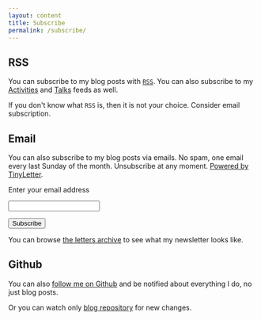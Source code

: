```yaml
---
layout: content
title: Subscribe
permalink: /subscribe/
---
```


## RSS

You can subscribe to my blog posts with [`RSS`](https://sobolevn.me/feed.xml).
You can also subscribe to my [Activities](https://sobolevn.me/feed/activities.xml) and [Talks](https://sobolevn.me/feed/talks.xml) feeds as well.

If you don't know what `RSS` is, then it is not your choice.
Consider email subscription.

## Email

You can also subscribe to my blog posts via emails.
No spam, one email every last Sunday of the month.
Unsubscribe at any moment.
[Powered by TinyLetter](https://tinyletter.com/sobolevn).

<div class="subscribe-form">
 <form action="https://tinyletter.com/sobolevn" method="post" target="popupwindow" onsubmit="window.open('https://tinyletter.com/sobolevn', 'popupwindow', 'scrollbars=yes,width=800,height=600');return true"><p><label for="tlemail">Enter your email address</label></p><p><input class="subscribe-form__input-text" type="text" name="email" id="tlemail" /></p><input type="hidden" value="1" name="embed"/><input class="subscribe-form__input-submit" type="submit" value="Subscribe" /></form>
</div>

You can browse [the letters archive](https://tinyletter.com/sobolevn/archive)
to see what my newsletter looks like.

## Github

You can also [follow me on Github](https://github.com/sobolevn)
and be notified about everything I do, no just blog posts.

Or you can watch only [blog repository](https://github.com/sobolevn/sobolevn.github.io)
for new changes.

